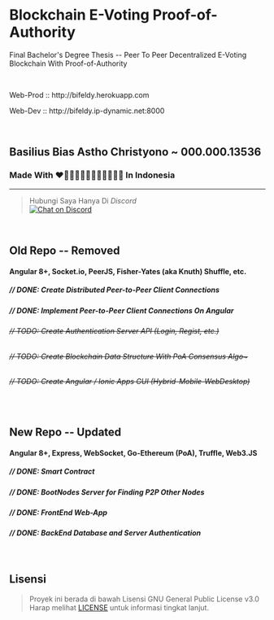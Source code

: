 # Blockchain E-Voting Proof-of-Authority
Final Bachelor's Degree Thesis -- Peer To Peer Decentralized E-Voting Blockchain With Proof-of-Authority

<br />

<p>Web-Prod :: http://bifeldy.herokuapp.com</p>
<p>Web-Dev :: http://bifeldy.ip-dynamic.net:8000</p>

<br />

<h2>Basilius Bias Astho Christyono ~ 000.000.13536</h2>
<h3>Made With ❤🧡💛💚💙💜🤎🖤🤍💖💘💝 In Indonesia</h3>

----

> Hubungi Saya Hanya Di *Discord* <br />
[![Chat on Discord](https://discordapp.com/api/guilds/342220398022098944/widget.png "Chat on Discord")](https://discord.gg/xGWdExk)

<br />

## Old Repo -- Removed

<h4>Angular 8+, Socket.io, PeerJS, Fisher-Yates (aka Knuth) Shuffle, etc.</h4>
<h5>// DONE: Create Distributed Peer-to-Peer Client Connections</h5>
<h5>// DONE: Implement Peer-to-Peer Client Connections On Angular</h5>
<h6><strike>// TODO: Create Authentication Server API (Login, Regist, etc.)</strike></h6>
<h6><strike>// TODO: Create Blockchain Data Structure With PoA Consensus Algo~</strike></h6>
<h6><strike>// TODO: Create Angular / Ionic Apps GUI (Hybrid-Mobile-WebDesktop)</strike></h6>

<br />

## New Repo -- Updated

<h4>Angular 8+, Express, WebSocket, Go-Ethereum (PoA), Truffle, Web3.JS</h4>
<h5>// DONE: Smart Contract</h5>
<h5>// DONE: BootNodes Server for Finding P2P Other Nodes</h5>
<h5>// DONE: FrontEnd Web-App</h5>
<h5>// DONE: BackEnd Database and Server Authentication</h5>

<br />

## Lisensi

> Proyek ini berada di bawah Lisensi GNU General Public License v3.0 <br />
> Harap melihat [LICENSE](LICENSE) untuk informasi tingkat lanjut.
